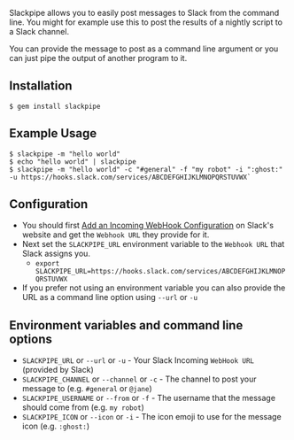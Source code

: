 Slackpipe allows you to easily post messages to Slack from the command line. You might for example use this to post the results of a nightly script to a Slack channel. 

You can provide the message to post as a command line argument or you can just pipe the output of another program to it.

## Installation
    $ gem install slackpipe

## Example Usage
    $ slackpipe -m "hello world"
    $ echo "hello world" | slackpipe
    $ slackpipe -m "hello world" -c "#general" -f "my robot" -i ":ghost:" -u https://hooks.slack.com/services/ABCDEFGHIJKLMNOPQRSTUVWX`
    
## Configuration
  * You should first [Add an Incoming WebHook Configuration](https://wondermile.slack.com/apps/A0F7XDUAZ-incoming-webhooks) on Slack's website and get the `Webhook URL` they provide for it.  
  * Next set the `SLACKPIPE_URL` environment variable to the `Webhook URL` that Slack assigns you.
    * `export SLACKPIPE_URL=https://hooks.slack.com/services/ABCDEFGHIJKLMNOPQRSTUVWX`
  * If you prefer not using an environment variable you can also provide the URL as a command line option using `--url` or `-u`
  
## Environment variables and command line options
   * `SLACKPIPE_URL` or `--url` or `-u` - Your Slack Incoming `WebHook URL` (provided by Slack)
   * `SLACKPIPE_CHANNEL` or `--channel` or `-c`  - The channel to post your message to (e.g. `#general` or `@jane`)
   * `SLACKPIPE_USERNAME` or `--from` or `-f`  - The username that the message should come from (e.g. `my robot`)
   * `SLACKPIPE_ICON` or `--icon` or `-i` - The icon emoji to use for the message icon (e.g. `:ghost:`)
   
